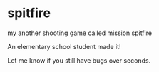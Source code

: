 # spitfire
my another shooting game called mission spitfire

An elementary school student made it!

Let me know if you still have bugs over seconds.
